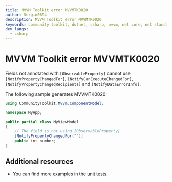 ```yaml
---
title: MVVM Toolkit error MVVMTK0020
author: Sergio0694
description: MVVM Toolkit error MVVMTK0020
keywords: community toolkit, dotnet, csharp, mvvm, net core, net standard, source generators
dev_langs:
  - csharp
---
```


# MVVM Toolkit error MVVMTK0020

Fields not annotated with `[ObservableProperty]` cannot use `[NotifyPropertyChangedFor]`, `[NotifyCanExecuteChangedFor]`, `[NotifyPropertyChangedRecipients]` and `[NotifyDataErrorInfo]`.

The following sample generates MVVMTK0020:

```csharp
using CommunityToolkit.Mvvm.ComponentModel;

namespace MyApp;

public partial class MyViewModel
{
    // The field is not using [ObservableProperty]
    [NotifyPropertyChangedFor("")]
    public int number;
}
```

## Additional resources

- You can find more examples in the [unit tests](https://github.com/CommunityToolkit/dotnet/tree/main/tests/CommunityToolkit.Mvvm.SourceGenerators.UnitTests).
